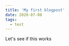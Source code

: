 ```yaml
---
title: 'My first blogpost'
date: 2020-07-08
tags:
  - test
---
```


Let's see if this works

